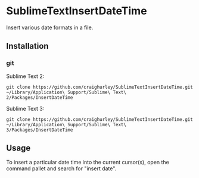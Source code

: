 SublimeTextInsertDateTime
=====================

Insert various date formats in a file.

## Installation
### git

Sublime Text 2:

    git clone https://github.com/craighurley/SublimeTextInsertDateTime.git ~/Library/Application\ Support/Sublime\ Text\ 2/Packages/InsertDateTime

Sublime Text 3:

    git clone https://github.com/craighurley/SublimeTextInsertDateTime.git ~/Library/Application\ Support/Sublime\ Text\ 3/Packages/InsertDateTime

## Usage
To insert a particular date time into the current cursor(s), open the command pallet and search for "insert date".
